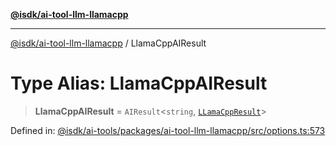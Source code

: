 [**@isdk/ai-tool-llm-llamacpp**](../README.md)

***

[@isdk/ai-tool-llm-llamacpp](../globals.md) / LlamaCppAIResult

# Type Alias: LlamaCppAIResult

> **LlamaCppAIResult** = `AIResult`\<`string`, [`LLamaCppResult`](../interfaces/LLamaCppResult.md)\>

Defined in: [@isdk/ai-tools/packages/ai-tool-llm-llamacpp/src/options.ts:573](https://github.com/isdk/ai-tool-llm-llamacpp.js/blob/36832ad8b482c3073a371029074008b9f0db3472/src/options.ts#L573)
